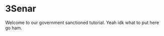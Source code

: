 # 3Senar
<div>Welcome to our government sanctioned tutorial. Yeah idk what to put here go ham.</div>
